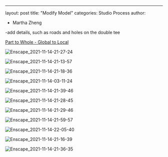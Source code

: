 ---
layout: post
title: "Modify Model"
categories: Studio Process
author:
- Martha Zheng

-add details, such as roads and holes on the double tee

[Part to Whole - Global to Local](http://keanmgc.github.io/2021fall3yr-studio/)


![Enscape_2021-11-14-21-27-24](https://user-images.githubusercontent.com/90553458/144140842-89946de4-99db-44f9-937b-abab8cfd9cf5.png)

![Enscape_2021-11-14-21-13-57](https://user-images.githubusercontent.com/90553458/144140902-933991b0-057b-4352-9934-0eef4b3154fa.png)

![Enscape_2021-11-14-21-18-36](https://user-images.githubusercontent.com/90553458/144140911-203d71a6-1395-4afb-b29b-2bbc524dc675.png)

![Enscape_2021-11-14-03-11-24](https://user-images.githubusercontent.com/90553458/144140897-926e45d6-0f5c-4e1b-86fd-3d7b780a0e7b.png)

![Enscape_2021-11-14-21-39-46](https://user-images.githubusercontent.com/90553458/144140876-c3fdb4eb-ff40-4085-8e01-65cfb3aec700.png)

![Enscape_2021-11-14-21-28-45](https://user-images.githubusercontent.com/90553458/144140848-e3914c44-577d-43cf-b774-9429eeb5a6c8.png)

![Enscape_2021-11-14-21-29-46](https://user-images.githubusercontent.com/90553458/144140851-c3c85b61-d4f5-42e2-aaf9-a2677505c198.png)

![Enscape_2021-11-14-21-59-57](https://user-images.githubusercontent.com/90553458/144140883-d6246586-72fe-4204-9124-90ff3291490f.png)

![Enscape_2021-11-14-22-05-40](https://user-images.githubusercontent.com/90553458/144140890-636643e9-b451-4c93-bb06-bb1ce7f2564e.png)

![Enscape_2021-11-14-21-16-39](https://user-images.githubusercontent.com/90553458/144140907-1e17e396-e805-4d70-9007-59263f20d437.png)

![Enscape_2021-11-14-21-36-35](https://user-images.githubusercontent.com/90553458/144140860-4991124f-69a2-45f9-b0a7-dadec8baca4b.png)
